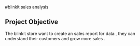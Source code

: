 #blinkit sales analysis
## Project Objective
The blinkit store want to create an sales report for data , they can understand their customers and grow more sales .


